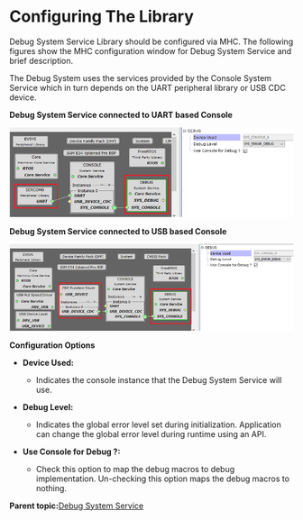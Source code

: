 # Configuring The Library

Debug System Service Library should be configured via MHC. The following figures show the MHC configuration window for Debug System Service and brief description.

The Debug System uses the services provided by the Console System Service which in turn depends on the UART peripheral library or USB CDC device.

**Debug System Service connected to UART based Console**

![sys_debug_mhc_config_uart_console](GUID-60CC51B9-E3C2-46C9-93FF-33242D0A1D2D-low.png)

**Debug System Service connected to USB based Console**

![sys_debug_mhc_config_usb_console](GUID-66788397-5017-48E6-8585-717E60772D84-low.png)

**Configuration Options**

-   **Device Used:**

    -   Indicates the console instance that the Debug System Service will use.

-   **Debug Level:**

    -   Indicates the global error level set during initialization. Application can change the global error level during runtime using an API.

-   **Use Console for Debug ?:**

    -   Check this option to map the debug macros to debug implementation. Un-checking this option maps the debug macros to nothing.


**Parent topic:**[Debug System Service](GUID-4F625306-2206-49B1-8846-60C97E40A440.md)

